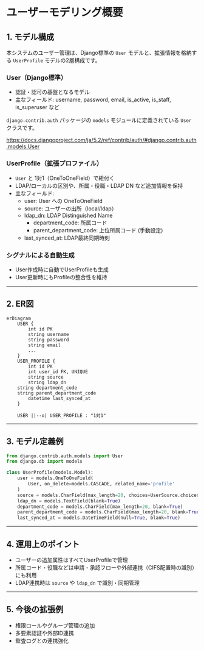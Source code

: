 # ユーザーモデリング概要

## 1. モデル構成

本システムのユーザー管理は、Django標準の `User` モデルと、拡張情報を格納する `UserProfile` モデルの2層構成です。

### User（Django標準）

- 認証・認可の基盤となるモデル
- 主なフィールド: username, password, email, is_active, is_staff, is_superuser など

`django.contrib.auth` パッケージの `models` モジュールに定義されている `User` クラスです。

https://docs.djangoproject.com/ja/5.2/ref/contrib/auth/#django.contrib.auth.models.User

### UserProfile（拡張プロファイル）

- `User` と 1対1（OneToOneField）で紐付く
- LDAP/ローカルの区別や、所属・役職・LDAP DN など追加情報を保持
- 主なフィールド:
  - user: User への OneToOneField
  - source: ユーザーの出所（local/ldap）
  - ldap_dn: LDAP Distinguished Name
    - department_code: 所属コード
    - parent_department_code: 上位所属コード (手動設定)
  - last_synced_at: LDAP最終同期時刻

### シグナルによる自動生成

- User作成時に自動でUserProfileも生成
- User更新時にもProfileの整合性を維持

---

## 2. ER図

```mermaid
erDiagram
    USER {
        int id PK
        string username
        string password
        string email
        ...
    }
    USER_PROFILE {
        int id PK
        int user_id FK, UNIQUE
        string source
        string ldap_dn
    string department_code
    string parent_department_code
        datetime last_synced_at
    }

    USER ||--o| USER_PROFILE : "1対1"
```

---

## 3. モデル定義例

```python
from django.contrib.auth.models import User
from django.db import models

class UserProfile(models.Model):
    user = models.OneToOneField(
        User, on_delete=models.CASCADE, related_name='profile'
    )
    source = models.CharField(max_length=20, choices=UserSource.choices, default=UserSource.LOCAL)
    ldap_dn = models.TextField(blank=True)
    department_code = models.CharField(max_length=20, blank=True)
    parent_department_code = models.CharField(max_length=20, blank=True)
    last_synced_at = models.DateTimeField(null=True, blank=True)
```

---

## 4. 運用上のポイント

- ユーザーの追加属性はすべてUserProfileで管理
- 所属コード・役職などは申請・承認フローや外部連携（CIFS配置時の識別）にも利用
- LDAP連携時は `source` や `ldap_dn` で識別・同期管理

---

## 5. 今後の拡張例

- 権限ロールやグループ管理の追加
- 多要素認証や外部ID連携
- 監査ログとの連携強化
